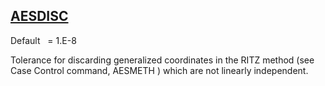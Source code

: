 ## [AESDISC](https://nexus.hexagon.com/documentationcenter/bundle/MSC_Nastran_2022.4/page/Nastran_Combined_Book/qrg/parameters/TOC.AESDISC.xhtml)

Default    = 1.E-8

Tolerance for discarding generalized coordinates in the RITZ method (see Case Control command,  AESMETH ) which are not linearly independent.

